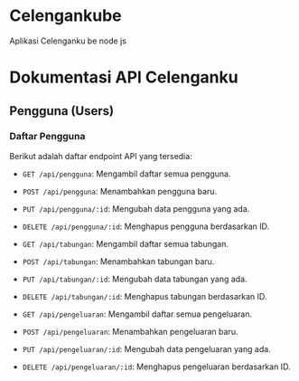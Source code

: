 # Celengankube

Aplikasi Celenganku be node js

# Dokumentasi API Celenganku

## Pengguna (Users)

### Daftar Pengguna

Berikut adalah daftar endpoint API yang tersedia:

- `GET /api/pengguna`: Mengambil daftar semua pengguna.
- `POST /api/pengguna`: Menambahkan pengguna baru.
- `PUT /api/pengguna/:id`: Mengubah data pengguna yang ada.
- `DELETE /api/pengguna/:id`: Menghapus pengguna berdasarkan ID.

- `GET /api/tabungan`: Mengambil daftar semua tabungan.
- `POST /api/tabungan`: Menambahkan tabungan baru.
- `PUT /api/tabungan/:id`: Mengubah data tabungan yang ada.
- `DELETE /api/tabungan/:id`: Menghapus tabungan berdasarkan ID.

- `GET /api/pengeluaran`: Mengambil daftar semua pengeluaran.
- `POST /api/pengeluaran`: Menambahkan pengeluaran baru.
- `PUT /api/pengeluaran/:id`: Mengubah data pengeluaran yang ada.
- `DELETE /api/pengeluaran/:id`: Menghapus pengeluaran berdasarkan ID.
